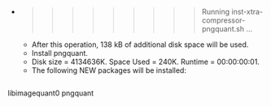 * >>>>>>>>> Running inst-xtra-compressor-pngquant.sh ...
  * After this operation, 138 kB of additional disk space will be used.
  * Install pngquant.
  * Disk size = 4134636K. Space Used = 240K. Runtime = 00:00:00:01.
  * The following NEW packages will be installed:
  ```bash
libimagequant0 pngquant
  ```
